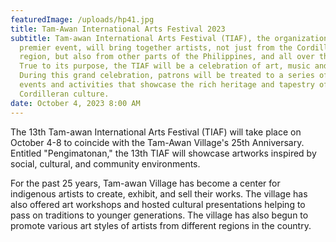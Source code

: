 ```yaml
---
featuredImage: /uploads/hp41.jpg
title: Tam-Awan International Arts Festival 2023
subtitle: Tam-awan International Arts Festival (TIAF), the organization’s
  premier event, will bring together artists, not just from the Cordillera
  region, but also from other parts of the Philippines, and all over the world.
  True to its purpose, the TIAF will be a celebration of art, music and dance.
  During this grand celebration, patrons will be treated to a series of exciting
  events and activities that showcase the rich heritage and tapestry of
  Cordilleran culture.
date: October 4, 2023 8:00 AM
---
```

<!--StartFragment-->

The 13th Tam-awan International Arts Festival (TIAF) will take place on October 4-8 to coincide with the Tam-Awan Village's 25th Anniversary. Entitled "Pengimatonan," the 13th TIAF will showcase artworks inspired by social, cultural, and community environments.

For the past 25 years, Tam-awan Village has become a center for indigenous artists to create, exhibit, and sell their works. The village has also offered art workshops and hosted cultural presentations helping to pass on traditions to younger generations. The village has also begun to promote various art styles of artists from different regions in the country.

<!--EndFragment-->